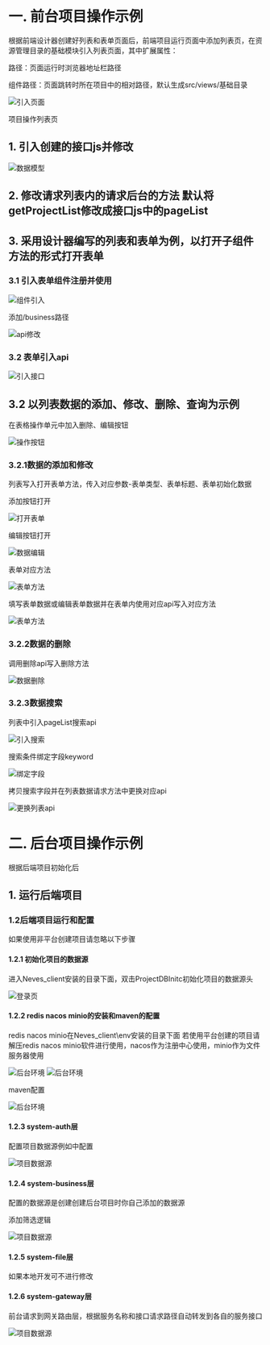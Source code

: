 # 一. 前台项目操作示例

根据前端设计器创建好列表和表单页面后，前端项目运行页面中添加列表页，在资源管理目录的基础模块引入列表页面，其中扩展属性：

路径：页面运行时浏览器地址栏路径

组件路径：页面跳转时所在项目中的相对路径，默认生成src/views/基础目录

![引入页面](..\images\project\添加页面.png)

项目操作列表页

## 1. 引入创建的接口js并修改

![数据模型](..\images\project\引入api.png)

## 2. 修改请求列表内的请求后台的方法 默认将getProjectList修改成接口js中的pageList

## 3. 采用设计器编写的列表和表单为例，以打开子组件方法的形式打开表单
### 3.1 引入表单组件注册并使用

![组件引入](..\images\project\注册并使用.png)

添加/business路径

![api修改](..\images\project\接口修改.png)

### 3.2 表单引入api

![引入接口](..\images\project\引入api.png)

## 3.2 以列表数据的添加、修改、删除、查询为示例

在表格操作单元中加入删除、编辑按钮

![操作按钮](..\images\project\添加操作按钮.png)

### 3.2.1数据的添加和修改

列表写入打开表单方法，传入对应参数-表单类型、表单标题、表单初始化数据

添加按钮打开

![打开表单](..\images\project\打开表单.png)

编辑按钮打开

![数据编辑](..\images\project\数据编辑.png)

表单对应方法

![表单方法](..\images\project\表单方法.png)

填写表单数据或编辑表单数据并在表单内使用对应api写入对应方法

![表单方法](..\images\project\数据添加编辑.png)

### 3.2.2数据的删除

调用删除api写入删除方法

![数据删除](..\images\project\数据删除.png)

### 3.2.3数据搜索

列表中引入pageList搜索api

![引入搜索](..\images\project\引入搜索列表.png)

搜索条件绑定字段keyword

![绑定字段](..\images\project\绑定搜索字段.png)

拷贝搜索字段并在列表数据请求方法中更换对应api

![更换列表api](..\images\project\更换列表api.png)


# 二. 后台项目操作示例
根据后端项目初始化后
## 1. 运行后端项目

### 1.2后端项目运行和配置

如果使用非平台创建项目请忽略以下步骤

#### 1.2.1 初始化项目的数据源

进入Neves_client安装的目录下面，​双击ProjectDBInitc初始化项目的数据源头

![登录页](../images/install/server/intProject.png)

#### 1.2.2 redis nacos minio的安装和maven的配置

redis nacos minio在Neves_client\env安装的目录下面
若使用平台创建的项目请解压redis nacos minio软件进行使用，nacos作为注册中心使用，minio作为文件服务器使用

![后台环境](..\images\project\后台环境一.png)
![后台环境](..\images\project\后台环境二.png)

maven配置

![后台环境](..\images\project\配置maven.png)


#### 1.2.3 system-auth层

配置项目数据源例如中配置
	
![项目数据源](../images/server/项目数据源.png)

#### 1.2.4 system-business层

配置的数据源是创建创建后台项目时你自己添加的数据源 

添加筛选逻辑

![项目数据源](../images/project/字段筛选.png)

#### 1.2.5 system-file层

如果本地开发可不进行修改

#### 1.2.6 system-gateway层

前台请求到网关路由层，根据服务名称和接口请求路径自动转发到各自的服务接口

![项目数据源](../images/server/网关路由.png)



























